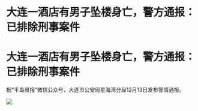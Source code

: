 # 大连一酒店有男子坠楼身亡，警方通报：已排除刑事案件

# 大连一酒店有男子坠楼身亡，警方通报：已排除刑事案件

据“半岛晨报”微信公众号，大连市公安局星海湾分局12月13日发布警情通报。

![](https://inews.gtimg.com/om_bt/OwpBK_wuQJV2wY8ZBLtNqegz2jL3IK96bqOpqfgvxHuYAAA/1000)

